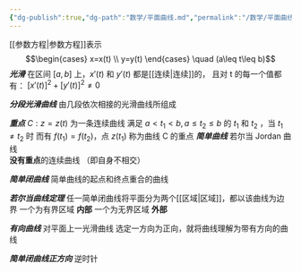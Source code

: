 ```yaml
---
{"dg-publish":true,"dg-path":"数学/平面曲线.md","permalink":"/数学/平面曲线/","dgPassFrontmatter":true,"noteIcon":"","created":"2024-05-21T15:20:28.181+08:00","updated":"2024-08-24T23:40:25.141+08:00"}
---
```



[[参数方程\|参数方程]]表示
$$\begin{cases}
x=x(t) \\
y=y(t)
\end{cases} \quad (a\leq t\leq b)$$
***光滑***
在区间 $[a,b]$ 上，$x'(t)$ 和 $y'(t)$ 都是[[连续\|连续]]的，
且对 t 的每一个值都有： $[x'(t)]^{2}+[y'(t)]^{2}\neq 0$

***分段光滑曲线***
由几段依次相接的光滑曲线所组成

***重点***
$C: z=z(t)$ 为一条连续曲线
满足 $a<t_{1}<b,a\leq t_{2}\leq b$ 的 $t_{1}$ 和 $t_{2}$ ，当 $t_{1}\neq t_{2}$ 时
而有 $f(t_{1})=f(t_{2})$，点 $z(t_{1})$ 称为曲线 C 的重点
***简单曲线***
若尔当 Jordan 曲线  
**没有重点**的连续曲线
（即自身不相交）

***简单闭曲线***
简单曲线的起点和终点重合的曲线

***若尔当曲线定理***
任一简单闭曲线将平面分为两个[[区域\|区域]]，都以该曲线为边界
一个为有界区域      **内部**
一个为无界区域      **外部**

***有向曲线***
对平面上一光滑曲线
选定一方向为正向，就将曲线理解为带有方向的曲线

***简单闭曲线正方向***
逆时针

